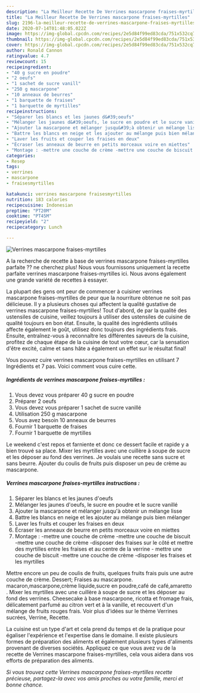 ```yaml
---
description: "La Meilleur Recette De Verrines mascarpone fraises-myrtilles"
title: "La Meilleur Recette De Verrines mascarpone fraises-myrtilles"
slug: 2196-la-meilleur-recette-de-verrines-mascarpone-fraises-myrtilles
date: 2020-07-14T01:48:05.022Z
image: https://img-global.cpcdn.com/recipes/2e5d84f99ed83cda/751x532cq70/verrines-mascarpone-fraises-myrtilles-photo-principale-de-la-recette.jpg
thumbnail: https://img-global.cpcdn.com/recipes/2e5d84f99ed83cda/751x532cq70/verrines-mascarpone-fraises-myrtilles-photo-principale-de-la-recette.jpg
cover: https://img-global.cpcdn.com/recipes/2e5d84f99ed83cda/751x532cq70/verrines-mascarpone-fraises-myrtilles-photo-principale-de-la-recette.jpg
author: Ronald Cannon
ratingvalue: 4.7
reviewcount: 15
recipeingredient:
- "40 g sucre en poudre"
- "2 oeufs"
- "1 sachet de sucre vanill"
- "250 g mascarpone"
- "10 anneaux de beurres"
- "1 barquette de fraises"
- "1 barquette de myrtilles"
recipeinstructions:
- "Séparer les blancs et les jaunes d&#39;oeufs"
- "Mélanger les jaunes d&#39;oeufs, le sucre en poudre et le sucre vanillé"
- "Ajouter la mascarpone et mélanger jusqu&#39;à obtenir un mélange lisse"
- "Battre les blancs en neige et les ajouter au mélange puis bien mélanger"
- "Laver les fruits et couper les fraises en deux"
- "Écraser les anneaux de beurre en petits morceaux voire en miettes"
- "Montage : -mettre une couche de crème -mettre une couche de biscuit -mettre une couche de crème -disposer des fraises sur le côté et mettre des myrtilles entre les fraises et au centre de la verrine - mettre une couche de biscuit -mettre une couche de crème -disposer les fraises et les myrtilles"
categories:
- Resep
tags:
- verrines
- mascarpone
- fraisesmyrtilles

katakunci: verrines mascarpone fraisesmyrtilles 
nutrition: 183 calories
recipecuisine: Indonesian
preptime: "PT20M"
cooktime: "PT45M"
recipeyield: "2"
recipecategory: Lunch

---
```



![Verrines mascarpone fraises-myrtilles](https://img-global.cpcdn.com/recipes/2e5d84f99ed83cda/751x532cq70/verrines-mascarpone-fraises-myrtilles-photo-principale-de-la-recette.jpg)

A la recherche de recette à base de verrines mascarpone fraises-myrtilles parfaite ?? ne cherchez plus! Nous vous fournissons uniquement la recette parfaite verrines mascarpone fraises-myrtilles ici. Nous avons également une grande variété de recettes à essayer.

La plupart des gens ont peur de commencer à cuisiner verrines mascarpone fraises-myrtilles de peur que la nourriture obtenue ne soit pas délicieuse. Il y a plusieurs choses qui affectent la qualité gustative de verrines mascarpone fraises-myrtilles! Tout d'abord, de par la qualité des ustensiles de cuisine, veillez toujours à utiliser des ustensiles de cuisine de qualité toujours en bon état. Ensuite, la qualité des ingrédients utilisés affecte également le goût, utilisez donc toujours des ingrédients frais. Ensuite, entraînez-vous à reconnaître les différentes saveurs de la cuisine, profitez de chaque étape de la cuisine de tout votre cœur, car la sensation d'être excité, calme et sans hâte a également un effet sur le résultat final!

<!--inarticleads1-->

Vous pouvez cuire verrines mascarpone fraises-myrtilles en utilisant 7 Ingrédients et 7 pas. Voici comment vous cuire cette.

##### Ingrédients de verrines mascarpone fraises-myrtilles :

1. Vous devez vous préparer 40 g sucre en poudre
1. Préparer 2 oeufs
1. Vous devez vous préparer 1 sachet de sucre vanillé
1. Utilisation 250 g mascarpone
1. Vous avez besoin 10 anneaux de beurres
1. Fournir 1 barquette de fraises
1. Fournir 1 barquette de myrtilles


Le weekend c&#39;est repos et farniente et donc ce dessert facile et rapide y a bien trouvé sa place. Mixer les myrtilles avec une cuillère à soupe de sucre et les déposer au fond des verrines. Je voulais une recette sans sucre et sans beurre. Ajouter du coulis de fruits puis disposer un peu de crème au mascarpone. 

<!--inarticleads2-->

##### Verrines mascarpone fraises-myrtilles instructions :

1. Séparer les blancs et les jaunes d&#39;oeufs
1. Mélanger les jaunes d&#39;oeufs, le sucre en poudre et le sucre vanillé
1. Ajouter la mascarpone et mélanger jusqu&#39;à obtenir un mélange lisse
1. Battre les blancs en neige et les ajouter au mélange puis bien mélanger
1. Laver les fruits et couper les fraises en deux
1. Écraser les anneaux de beurre en petits morceaux voire en miettes
1. Montage : -mettre une couche de crème -mettre une couche de biscuit -mettre une couche de crème -disposer des fraises sur le côté et mettre des myrtilles entre les fraises et au centre de la verrine - mettre une couche de biscuit -mettre une couche de crème -disposer les fraises et les myrtilles


Mettre encore un peu de coulis de fruits, quelques fruits frais puis une autre couche de crème. Dessert; Fraises au mascarpone. macaron,mascarpone,crème liquide,sucre en poudre,café de café,amaretto . Mixer les myrtilles avec une cuillère à soupe de sucre et les déposer au fond des verrines. Cheesecake à base mascarpone, ricotta et fromage frais, délicatement parfumé au citron vert et à la vanille, et recouvert d&#39;un mélange de fruits rouges frais. Voir plus d&#39;idées sur le thème Verrines sucrées, Verrine, Recette. 

<!--inarticleads1-->

<p>
La cuisine est un type d'art et cela prend du temps et de la pratique pour égaliser l'expérience et l'expertise dans le domaine. Il existe plusieurs formes de préparation des aliments et également plusieurs types d'aliments provenant de diverses sociétés. Appliquez ce que vous avez vu de la recette de Verrines mascarpone fraises-myrtilles, cela vous aidera dans vos efforts de préparation des aliments.
</p>

<p>
<i>Si vous trouvez cette Verrines mascarpone fraises-myrtilles recette précieuse, partagez-la avec vos amis proches ou votre famille, merci et bonne chance.</i>
</p>
